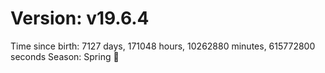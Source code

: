 # Version: v19.6.4
Time since birth: 7127 days, 171048 hours, 10262880 minutes, 615772800 seconds
Season: Spring 🌸
